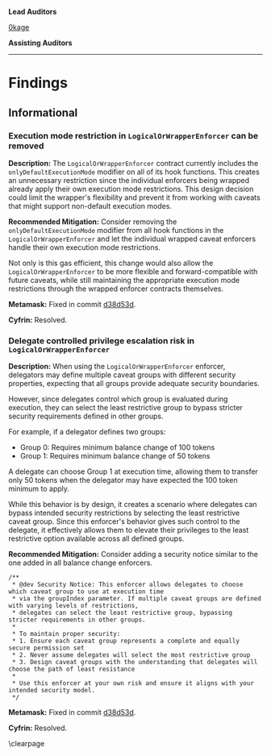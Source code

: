 **Lead Auditors**

[0kage](https://twitter.com/0kage_eth)

**Assisting Auditors**



---

# Findings
## Informational


### Execution mode restriction in `LogicalOrWrapperEnforcer` can be removed

**Description:** The `LogicalOrWrapperEnforcer` contract currently includes the `onlyDefaultExecutionMode` modifier on all of its hook functions. This creates an unnecessary restriction since the individual enforcers being wrapped already apply their own execution mode restrictions. This design decision could limit the wrapper's flexibility and prevent it from working with caveats that might support non-default execution modes.


**Recommended Mitigation:** Consider removing the `onlyDefaultExecutionMode` modifier from all hook functions in the `LogicalOrWrapperEnforcer` and let the individual wrapped caveat enforcers handle their own execution mode restrictions.

Not only is this gas efficient, this change would also allow the `LogicalOrWrapperEnforcer` to be more flexible and forward-compatible with future caveats, while still maintaining the appropriate execution mode restrictions through the wrapped enforcer contracts themselves.

**Metamask:** Fixed in commit [d38d53d](https://github.com/MetaMask/delegation-framework/commit/d38d53dc467cc3b4faa7047cfca1844ea9cbc3be).

**Cyfrin:** Resolved.


### Delegate controlled privilege escalation risk in `LogicalOrWrapperEnforcer`

**Description:** When using the `LogicalOrWrapperEnforcer` enforcer, delegators may define multiple caveat groups with different security properties, expecting that all groups provide adequate security boundaries.

However, since delegates control which group is evaluated during execution, they can select the least restrictive group to bypass stricter security requirements defined in other groups.

For example, if a delegator defines two groups:

- Group 0: Requires minimum balance change of 100 tokens
- Group 1: Requires minimum balance change of 50 tokens

A delegate can choose Group 1 at execution time, allowing them to transfer only 50 tokens when the delegator may have expected the 100 token minimum to apply.

While this behavior is by design, it creates a scenario where delegates can bypass intended security restrictions by selecting the least restrictive caveat group. Since this enforcer's behavior gives such control to the delegate, it effectively allows them to elevate their privileges to the least restrictive option available across all defined groups.

**Recommended Mitigation:** Consider adding a security notice similar to the one added in all balance change enforcers.

```solidity
/**
 * @dev Security Notice: This enforcer allows delegates to choose which caveat group to use at execution time
 * via the groupIndex parameter. If multiple caveat groups are defined with varying levels of restrictions,
 * delegates can select the least restrictive group, bypassing stricter requirements in other groups.
 *
 * To maintain proper security:
 * 1. Ensure each caveat group represents a complete and equally secure permission set
 * 2. Never assume delegates will select the most restrictive group
 * 3. Design caveat groups with the understanding that delegates will choose the path of least resistance
 *
 * Use this enforcer at your own risk and ensure it aligns with your intended security model.
 */
```


**Metamask:** Fixed in commit [d38d53d](https://github.com/MetaMask/delegation-framework/commit/d38d53dc467cc3b4faa7047cfca1844ea9cbc3be).

**Cyfrin:** Resolved.


\clearpage